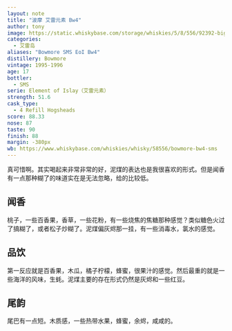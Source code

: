 ```yaml
---
layout: note
title: "波摩 艾雷元素 Bw4"
author: tony
image: https://static.whiskybase.com/storage/whiskies/5/8/556/92392-big.jpg
categories:
  - 艾雷岛
aliases: "Bowmore SMS EoI Bw4"
distillery: Bowmore
vintage: 1995-1996
age: 17
bottler:
  - SMS
serie: Element of Islay（艾雷元素）
strength: 51.6
cask_type:
  - 4 Refill Hogsheads
score: 88.33
nose: 87
taste: 90
finish: 88
margin: -380px
wb: https://www.whiskybase.com/whiskies/whisky/58556/bowmore-bw4-sms
---
```


真可惜啊。其实喝起来非常非常的好，泥煤的表达也是我很喜欢的形式。但是闻香有一点那种糊了的味道实在是无法忽略，给的比较低。

## 闻香
桃子，一些百香果，香草，一些花粉，有一些烧焦的焦糖那种感觉？类似糖色火过了搞糊了，或者松子炒糊了。泥煤偏灰烬那一挂，有一些消毒水，氯水的感觉。

## 品饮
第一反应就是百香果，木瓜，橘子柠檬，蜂蜜，很果汁的感觉。然后最重的就是一些海洋的风味，生蚝。泥煤主要的存在形式仍然是灰烬和一些红豆。

## 尾韵
尾巴有一点短。木质感，一些热带水果，蜂蜜，余烬，咸咸的。
